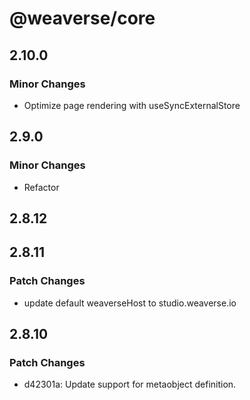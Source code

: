# @weaverse/core

## 2.10.0

### Minor Changes

- Optimize page rendering with useSyncExternalStore

## 2.9.0

### Minor Changes

- Refactor

## 2.8.12

## 2.8.11

### Patch Changes

- update default weaverseHost to studio.weaverse.io

## 2.8.10

### Patch Changes

- d42301a: Update support for metaobject definition.
